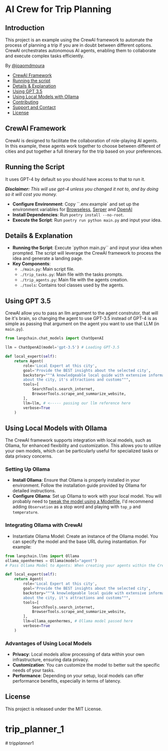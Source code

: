 # AI Crew for Trip Planning
## Introduction
This project is an example using the CrewAI framework to automate the process of planning a trip if you are in doubt between different options. CrewAI orchestrates autonomous AI agents, enabling them to collaborate and execute complex tasks efficiently.

By [@joaomdmoura](https://x.com/joaomdmoura)

- [CrewAI Framework](#crewai-framework)
- [Running the script](#running-the-script)
- [Details & Explanation](#details--explanation)
- [Using GPT 3.5](#using-gpt-35)
- [Using Local Models with Ollama](#using-local-models-with-ollama)
- [Contributing](#contributing)
- [Support and Contact](#support-and-contact)
- [License](#license)

## CrewAI Framework
CrewAI is designed to facilitate the collaboration of role-playing AI agents. In this example, these agents work together to choose between different of cities and put together a full itinerary for the trip based on your preferences.

## Running the Script
It uses GPT-4 by default so you should have access to that to run it.

***Disclaimer:** This will use gpt-4 unless you changed it 
not to, and by doing so it will cost you money.*

- **Configure Environment**: Copy ``.env.example` and set up the environment variables for [Browseless](https://www.browserless.io/), [Serper](https://serper.dev/) and [OpenAI](https://platform.openai.com/api-keys)
- **Install Dependencies**: Run `poetry install --no-root`.
- **Execute the Script**: Run `poetry run python main.py` and input your idea.

## Details & Explanation
- **Running the Script**: Execute `python main.py`` and input your idea when prompted. The script will leverage the CrewAI framework to process the idea and generate a landing page.
- **Key Components**:
  - `./main.py`: Main script file.
  - `./trip_tasks.py`: Main file with the tasks prompts.
  - `./trip_agents.py`: Main file with the agents creation.
  - `./tools`: Contains tool classes used by the agents.

## Using GPT 3.5
CrewAI allow you to pass an llm argument to the agent construtor, that will be it's brain, so changing the agent to use GPT-3.5 instead of GPT-4 is as simple as passing that argument on the agent you want to use that LLM (in `main.py`).
```python
from langchain.chat_models import ChatOpenAI

llm = ChatOpenAI(model='gpt-3.5') # Loading GPT-3.5

def local_expert(self):
	return Agent(
		role='Local Expert at this city',
		goal='Provide the BEST insights about the selected city',
		backstory="""A knowledgeable local guide with extensive information
		about the city, it's attractions and customs""",
		tools=[
			SearchTools.search_internet,
			BrowserTools.scrape_and_summarize_website,
		],
		llm=llm, # <----- passing our llm reference here
		verbose=True
	)
```

## Using Local Models with Ollama
The CrewAI framework supports integration with local models, such as Ollama, for enhanced flexibility and customization. This allows you to utilize your own models, which can be particularly useful for specialized tasks or data privacy concerns.

### Setting Up Ollama
- **Install Ollama**: Ensure that Ollama is properly installed in your environment. Follow the installation guide provided by Ollama for detailed instructions.
- **Configure Ollama**: Set up Ollama to work with your local model. You will probably need to [tweak the model using a Modelfile](https://github.com/jmorganca/ollama/blob/main/docs/modelfile.md), I'd recommend adding `Observation` as a stop word and playing with `top_p` and `temperature`.

### Integrating Ollama with CrewAI
- Instantiate Ollama Model: Create an instance of the Ollama model. You can specify the model and the base URL during instantiation. For example:

```python
from langchain.llms import Ollama
ollama_openhermes = Ollama(model="agent")
# Pass Ollama Model to Agents: When creating your agents within the CrewAI framework, you can pass the Ollama model as an argument to the Agent constructor. For instance:

def local_expert(self):
	return Agent(
		role='Local Expert at this city',
		goal='Provide the BEST insights about the selected city',
		backstory="""A knowledgeable local guide with extensive information
		about the city, it's attractions and customs""",
		tools=[
			SearchTools.search_internet,
			BrowserTools.scrape_and_summarize_website,
		],
		llm=ollama_openhermes, # Ollama model passed here
		verbose=True
	)
```

### Advantages of Using Local Models
- **Privacy**: Local models allow processing of data within your own infrastructure, ensuring data privacy.
- **Customization**: You can customize the model to better suit the specific needs of your tasks.
- **Performance**: Depending on your setup, local models can offer performance benefits, especially in terms of latency.

## License
This project is released under the MIT License.
# trip_planner_1
#   t r i p _ p l a n n e r _ 1  
 